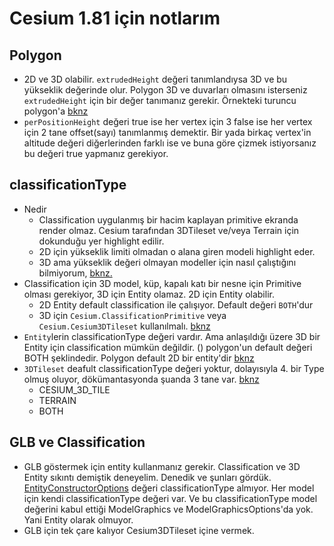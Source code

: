 # Cesium 1.81 için notlarım

## Polygon
- 2D ve 3D olabilir. `extrudedHeight` değeri tanımlandıysa 3D ve bu yükseklik değerinde olur. Polygon 3D ve duvarları olmasını isterseniz `extrudedHeight` için bir değer tanımanız gerekir. Örnekteki turuncu polygon'a [bknz](https://sandcastle.cesium.com/?src=Polygon.html&label=All)
- `perPositionHeight` değeri true ise her vertex için 3 false ise her vertex için 2 tane offset(sayı) tanımlanmış demektir. Bir yada birkaç vertex'in altitude değeri diğerlerinden farklı ise ve buna göre çizmek istiyorsanız bu değeri true yapmanız gerekiyor.

## classificationType
- Nedir
    - Classification uygulanmış bir hacim kaplayan primitive ekranda render olmaz. Cesium tarafından 3DTileset ve/veya Terrain için dokunduğu yer highlight edilir.
    - 2D için yükseklik limiti olmadan o alana giren modeli highlight eder.
    - 3D ama yükseklik değeri olmayan modeller için nasıl çalıştığını bilmiyorum, [bknz.](https://sandcastle.cesium.com/?src=Polygon.html&label=All)
- Classification için 3D model, küp, kapalı katı bir nesne için Primitive olması gerekiyor, 3D için Entity olamaz. 2D için Entity olabilir.
    - 2D Entity default classification ile çalışıyor. Default değeri `BOTH`'dur
    - 3D için `Cesium.ClassificationPrimitive` veya `Cesium.Cesium3DTileset` kullanılmalı. [bknz](https://sandcastle.cesium.com/?src=Classification.html&label=All)
- `Entity`lerin classificationType değeri vardır. Ama anlaşıldığı üzere 3D bir Entity için classification mümkün değildir. () polygon'un default değeri BOTH şeklindedir. Polygon default 2D bir entity'dir [bknz](https://cesium.com/docs/cesiumjs-ref-doc/PolygonGraphics.html#.ConstructorOptions)
- `3DTileset` deafult classificationType değeri yoktur, dolayısıyla 4. bir Type olmuş oluyor, dökümantasyonda şuanda 3 tane var. [bknz](https://cesium.com/docs/cesiumjs-ref-doc/global.html#ClassificationType)
    - CESIUM_3D_TILE
    - TERRAIN
    - BOTH

## GLB ve Classification
- GLB göstermek için entity kullanmanız gerekir. Classification ve 3D Entity sıkıntı demiştik deneyelim. Denedik ve şunları gördük. [EntityConstructorOptions](https://cesium.com/docs/cesiumjs-ref-doc/Entity.html#.ConstructorOptions) değeri classificationType almıyor. Her model için kendi classificationType değeri var. Ve bu classificationType model değerini kabul ettiği ModelGraphics ve ModelGraphicsOptions'da yok. Yani Entity olarak olmuyor.
- GLB için tek çare kalıyor Cesium3DTileset içine vermek.